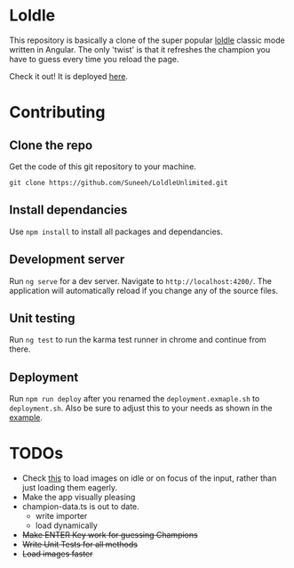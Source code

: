 # Loldle

This repository is basically a clone of the super popular [loldle](https://loldle.net) classic mode written in Angular. The only 'twist' is that it refreshes the champion you have to guess every time you reload the page.

Check it out! It is deployed [here](https://loldle.suneeh.de/).

# Contributing

## Clone the repo

Get the code of this git repository to your machine.

`git clone https://github.com/Suneeh/LoldleUnlimited.git`

## Install dependancies

Use `npm install` to install all packages and dependancies.

## Development server

Run `ng serve` for a dev server. Navigate to `http://localhost:4200/`. The application will automatically reload if you change any of the source files.

## Unit testing

Run `ng test` to run the karma test runner in chrome and continue from there.

## Deployment

Run `npm run deploy` after you renamed the `deployment.exmaple.sh` to `deployment.sh`. Also be sure to adjust this to your needs as shown in the [example](https://github.com/Suneeh/LoldleUnlimited/blob/main/deployment.example.sh).

# TODOs

- Check [this](https://angular.dev/guide/defer) to load images on idle or on focus of the input, rather than just loading them eagerly.
- Make the app visually pleasing
- champion-data.ts is out to date.
  - write importer
  - load dynamically
- ~~Make ENTER Key work for guessing Champions~~
- ~~Write Unit Tests for all methods~~
- ~~Load images faster~~
